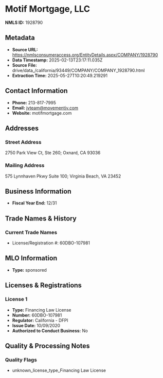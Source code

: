 # Motif Mortgage, LLC

**NMLS ID:** 1928790

## Metadata
- **Source URL:** https://nmlsconsumeraccess.org/EntityDetails.aspx/COMPANY/1928790
- **Data Timestamp:** 2025-02-13T23:17:11.035Z
- **Source File:** drive/data_/california/93449/COMPANY/COMPANY_1928790.html
- **Extraction Time:** 2025-05-27T10:20:49.219291

## Contact Information
- **Phone:** 213-817-7995
- **Email:** jvteam@movementjv.com
- **Website:** motifmortgage.com

## Addresses
### Street Address
2750 Park View Ct, Ste 260; Oxnard, CA 93036

### Mailing Address
575 Lynnhaven Pkwy Suite 100; Virginia Beach, VA 23452

## Business Information
- **Fiscal Year End:** 12/31

## Trade Names & History
### Current Trade Names
- License/Registration #: 60DBO-107981

## MLO Information
- **Type:** sponsored

## Licenses & Registrations

### License 1
- **Type:** Financing Law License
- **Number:** 60DBO-107981
- **Regulator:** California - DFPI
- **Issue Date:** 10/09/2020
- **Authorized to Conduct Business:** No

## Quality & Processing Notes
### Quality Flags
- unknown_license_type_Financing Law License

